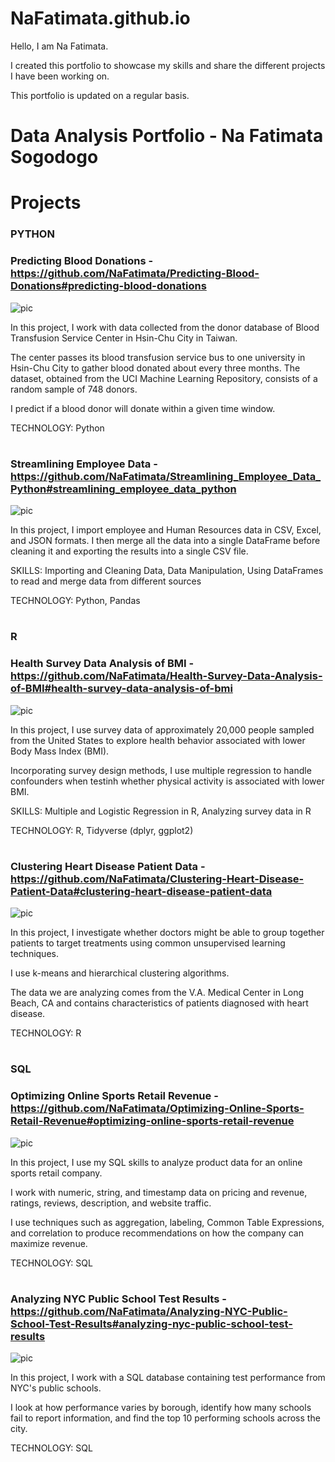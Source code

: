 # NaFatimata.github.io

Hello, I am Na Fatimata.

I created this portfolio to showcase my skills and share the different projects I have been working on. 

This portfolio is updated on a regular basis.


# Data Analysis Portfolio - Na Fatimata Sogodogo

# Projects

### PYTHON

  ### Predicting Blood Donations - https://github.com/NaFatimata/Predicting-Blood-Donations#predicting-blood-donations
  
  ![pic](https://user-images.githubusercontent.com/89815266/192079766-11a4d707-f6bd-46e4-86b0-259e28aa384b.jpg)
  
  In this project, I work with data collected from the donor database of Blood Transfusion Service Center in Hsin-Chu City in Taiwan.

The center passes its blood transfusion service bus to one university in Hsin-Chu City to gather blood donated about every three months. The dataset, obtained from the UCI Machine Learning Repository, consists of a random sample of 748 donors.

I predict if a blood donor will donate within a given time window.

TECHNOLOGY: Python

  
# 
  
  ### Streamlining Employee Data - https://github.com/NaFatimata/Streamlining_Employee_Data_Python#streamlining_employee_data_python 

![pic](https://user-images.githubusercontent.com/89815266/191801320-49dddbc4-7dd1-42d7-8546-1af25d9e409a.png)



   In this project, I import employee and Human Resources data in CSV, Excel, and JSON formats. I then merge all the data into a single DataFrame before cleaning it and exporting the results into a single CSV file.

   SKILLS: Importing and Cleaning Data, Data Manipulation, Using DataFrames to read and merge data from different sources

   TECHNOLOGY: Python, Pandas
   
   # 

### R
  ### Health Survey Data Analysis of BMI - https://github.com/NaFatimata/Health-Survey-Data-Analysis-of-BMI#health-survey-data-analysis-of-bmi
![pic](https://user-images.githubusercontent.com/89815266/191878511-59f24893-b62b-46b0-ad15-711ba6df3593.png)



  In this project, I use survey data of approximately 20,000 people sampled from the United States to explore health behavior associated with lower Body Mass Index (BMI).

Incorporating survey design methods, I use multiple regression to handle confounders when testinh whether physical activity is associated with lower BMI.

  SKILLS: Multiple and Logistic Regression in R, Analyzing survey data in R

  TECHNOLOGY: R, Tidyverse (dplyr, ggplot2)
  
  #
  
  ### Clustering Heart Disease Patient Data - https://github.com/NaFatimata/Clustering-Heart-Disease-Patient-Data#clustering-heart-disease-patient-data
  ![pic](https://user-images.githubusercontent.com/89815266/192108945-0d892894-e782-447f-89e7-55b30b019c9d.jpg)

In this project, I investigate whether doctors might be able to group together patients to target treatments using common unsupervised learning techniques.

I use k-means and hierarchical clustering algorithms.

The data we are analyzing comes from the V.A. Medical Center in Long Beach, CA and contains characteristics of patients diagnosed with heart disease.

TECHNOLOGY: R 
  
  
  #
  
  
### SQL
  
  ### Optimizing Online Sports Retail Revenue - https://github.com/NaFatimata/Optimizing-Online-Sports-Retail-Revenue#optimizing-online-sports-retail-revenue
  
  ![pic](https://user-images.githubusercontent.com/89815266/192078197-f1dd4e99-b02f-4387-abb3-e32d10b61750.jpg)
  
  
In this project, I use my SQL skills to analyze product data for an online sports retail company.

I work with numeric, string, and timestamp data on pricing and revenue, ratings, reviews, description, and website traffic.

I use techniques such as aggregation, labeling, Common Table Expressions, and correlation to produce recommendations on how the company can maximize revenue.

TECHNOLOGY: SQL

   # 

  ### Analyzing NYC Public School Test Results - https://github.com/NaFatimata/Analyzing-NYC-Public-School-Test-Results#analyzing-nyc-public-school-test-results
  
![pic](https://user-images.githubusercontent.com/89815266/192079083-7b5173c3-ef77-48e0-ab80-7aa22bf17c2c.jpg)

In this project, I work with a SQL database containing test performance from NYC's public schools.

I look at how performance varies by borough, identify how many schools fail to report information, and find the top 10 performing schools across the city.

TECHNOLOGY: SQL 

    
    
  
